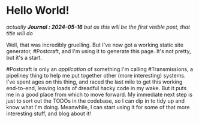 # Hello World!

_actually **Journal : 2024-05-16** but as this will be the first visible post, that title will do_

Well, that was incredibly gruelling. But I've now got a working static site generator, #Postcraft, and I'm using it to generate this page. It's not pretty, but it's a start.

#Postcraft is only an _application_ of something I'm calling #Transmissions, a pipeliney thing to help me put together other (more interesting) systems. I've spent ages on this thing, and raced the last mile to get this working end-to-end, leaving loads of dreadful hacky code in my wake. But it puts me in a good place from which to move forward. My immediate next step is just to sort out the TODOs in the codebase, so I can dip in to tidy up and know what I'm doing. Meanwhile, I can start using it for some of that more interesting stuff, and blog about it!
